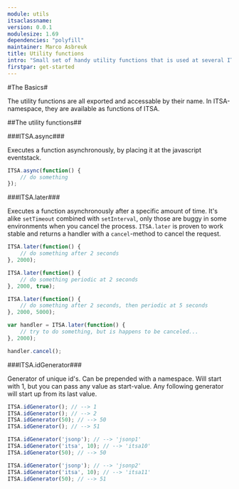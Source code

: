 ```yaml
---
module: utils
itsaclassname:
version: 0.0.1
modulesize: 1.69
dependencies: "polyfill"
maintainer: Marco Asbreuk
title: Utility functions
intro: "Small set of handy utility functions that is used at several ITSA modules."
firstpar: get-started
---
```


#The Basics#

The utility functions are all exported and accessable by their name. In ITSA-namespace, they are available as functions of ITSA.

##The utility functions##

###ITSA.async###

Executes a function asynchronously, by placing it at the javascript eventstack.

```js
ITSA.async(function() {
    // do something
});
```

###ITSA.later###

Executes a function asynchronously after a specific amount of time. It's alike `setTimeout` combined with `setInterval`, only those are buggy in some environments when you cancel the process. `ITSA.later` is proven to work stable and returns a handler with a `cancel`-method to cancel the request.

```js
ITSA.later(function() {
    // do something after 2 seconds
}, 2000);
```

```js
ITSA.later(function() {
    // do something periodic at 2 seconds
}, 2000, true);
```

```js
ITSA.later(function() {
    // do something after 2 seconds, then periodic at 5 seconds
}, 2000, 5000);
```

```js
var handler = ITSA.later(function() {
    // try to do something, but is happens to be canceled...
}, 2000);

handler.cancel();
```

###ITSA.idGenerator###

Generator of unique id's. Can be prepended with a namespace. Will start with 1, but you can pass any value as start-value. Any following generator will start up from its last value.

```js
ITSA.idGenerator(); // --> 1
ITSA.idGenerator(); // --> 2
ITSA.idGenerator(50); // --> 50
ITSA.idGenerator(); // --> 51
```

```js
ITSA.idGenerator('jsonp'); // --> 'jsonp1'
ITSA.idGenerator('itsa', 10); // --> 'itsa10'
ITSA.idGenerator(50); // --> 50

ITSA.idGenerator('jsonp'); // --> 'jsonp2'
ITSA.idGenerator('itsa', 10); // --> 'itsa11'
ITSA.idGenerator(50); // --> 51
```

